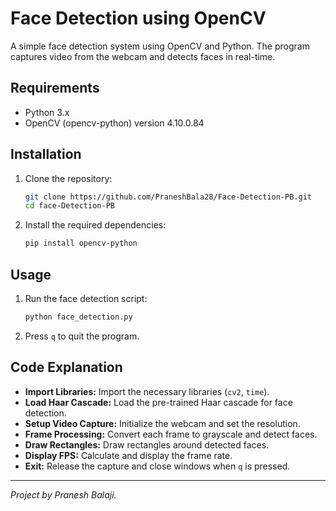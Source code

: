 # Face Detection using OpenCV

A simple face detection system using OpenCV and Python. The program captures video from the webcam and detects faces in real-time.

## Requirements
- Python 3.x
- OpenCV (opencv-python) version 4.10.0.84

## Installation

1. Clone the repository:
    ```bash
    git clone https://github.com/PraneshBala28/Face-Detection-PB.git
    cd face-Detection-PB
    ```

2. Install the required dependencies:
    ```bash
    pip install opencv-python
    ```

## Usage

1. Run the face detection script:
    ```bash
    python face_detection.py
    ```

2. Press `q` to quit the program.

## Code Explanation

- **Import Libraries:** Import the necessary libraries (`cv2`, `time`).
- **Load Haar Cascade:** Load the pre-trained Haar cascade for face detection.
- **Setup Video Capture:** Initialize the webcam and set the resolution.
- **Frame Processing:** Convert each frame to grayscale and detect faces.
- **Draw Rectangles:** Draw rectangles around detected faces.
- **Display FPS:** Calculate and display the frame rate.
- **Exit:** Release the capture and close windows when `q` is pressed.

---

*Project by Pranesh Balaji.*
